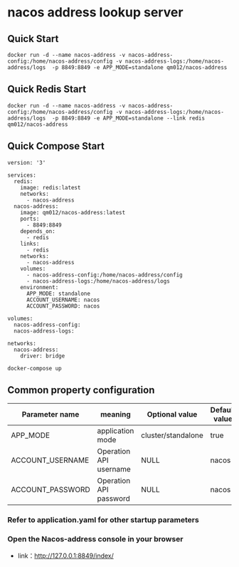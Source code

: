 # nacos address lookup server

## Quick Start
`
docker run -d --name nacos-address -v nacos-address-config:/home/nacos-address/config -v nacos-address-logs:/home/nacos-address/logs  -p 8849:8849 -e APP_MODE=standalone qm012/nacos-address
`

## Quick Redis Start
`
docker run -d --name nacos-address -v nacos-address-config:/home/nacos-address/config -v nacos-address-logs:/home/nacos-address/logs  -p 8849:8849 -e APP_MODE=standalone --link redis qm012/nacos-address
`
## Quick Compose Start

```shell
version: '3'

services:
  redis:
    image: redis:latest
    networks:
      - nacos-address
  nacos-address:
    image: qm012/nacos-address:latest
    ports:
      - 8849:8849
    depends_on:
      - redis
    links:
      - redis
    networks:
      - nacos-address
    volumes:
      - nacos-address-config:/home/nacos-address/config
      - nacos-address-logs:/home/nacos-address/logs
    environment:
      APP_MODE: standalone
      ACCOUNT_USERNAME: nacos
      ACCOUNT_PASSWORD: nacos

volumes:
  nacos-address-config:
  nacos-address-logs:

networks:
  nacos-address:
    driver: bridge
```

`
docker-compose up
`

## Common property configuration

| Parameter name | meaning | Optional value | Default value |
 | ------------ | ------------ | ------------ | ------------ |
 | APP_MODE         | application mode         | cluster/standalone | true |
 | ACCOUNT_USERNAME | Operation API username   | NULL               | nacos |
 | ACCOUNT_PASSWORD | Operation API password   | NULL               | nacos |

### Refer to application.yaml for other startup parameters

### Open the Nacos-address console in your browser

* link：http://127.0.0.1:8849/index/